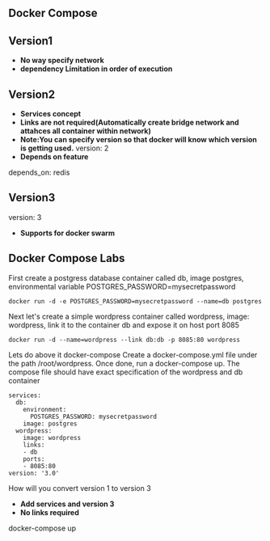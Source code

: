 ## Docker Compose 
Version1
------------
* **No way specify network**
* **dependency Limitation in order of execution**

Version2
---------------
* **Services concept**
* **Links are not required(Automatically create bridge network and attahces all container within network)**
* **Note:You can specify version so that docker will know which version is getting used.**
version: 2
* **Depends on feature**

depends_on:
    redis

Version3
-----------------
version: 3
* **Supports for docker swarm**

Docker Compose Labs
-------------------------
First create a postgress database container called db, image postgres, environmental variable POSTGRES_PASSWORD=mysecretpassword
```
docker run -d -e POSTGRES_PASSWORD=mysecretpassword --name=db postgres

```
Next let's create a simple wordpress container called wordpress, image: wordpress, link it to the container db and expose it on host port 8085
```
docker run -d --name=wordpress --link db:db -p 8085:80 wordpress
```
Lets do above it docker-compose
Create a docker-compose.yml file under the path /root/wordpress. Once done, run a docker-compose up.
The compose file should have exact specification of the wordpress and db container
```
services:
  db:
    environment:
      POSTGRES_PASSWORD: mysecretpassword
    image: postgres
  wordpress:
    image: wordpress
    links:
    - db
    ports:
    - 8085:80
version: '3.0'

```
How will you convert version 1 to version 3

* **Add services and version 3**
* **No links required**

docker-compose up



